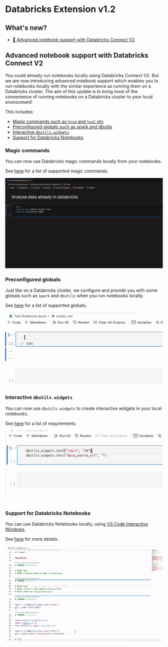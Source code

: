 # <!-- DATABRICKS LOGO --> Databricks Extension v1.2

## What's new?

-   [📗 Advanced notebook support with Databricks Connect V2](#dbconnect-notebook)

## <a id="dbconnect-notebook"></a> Advanced notebook support with Databricks Connect V2

You could already run notebooks locally using Databricks Connect V2. But we are now introducing advanced notebook support which enables you to run notebooks locally with the similar experience as running them on a Databricks cluster. The aim of this update is to bring most of the convenience of running notebooks on a Databricks cluster to your local environment!

This includes:

-   [Magic commands such as `%run` and `%sql` etc](#magic-commands)
-   [Preconfigured globals such as spark and dbutils](#preconf-globals)
-   [Interactive `dbutils.widgets`](#widgets)
-   [Support for Databricks Notebooks](#dbnb)

### <a id="magic-command"></a>Magic commands

You can now use Databricks magic commands locally from your notebooks.

See [here]() for a list of supported magic commands.

![magic_sql](./1.2/magic_sql.gif)

### <a id="preconf-globals"></a>Preconfigured globals

Just like on a Databricks cluster, we configure and provide you with some globals such as `spark` and `dbutils` when you run notebooks locally.

See [here]() for a list of supported globals.

![preconf_globals](./1.2/preconf_globals.gif)

### <a id="widgets"></a>Interactive `dbutils.widgets`

You can now use `dbutils.widgets` to create interactive widgets in your local notebooks.

See [here]() for a list of requirements.

![widgets](./1.2/widgets.gif)

### <a id="dbnb"></a>Support for Databricks Notebooks

You can use Databricks Notebooks locally, using [VS Code Interactive Windows](https://code.visualstudio.com/docs/python/jupyter-support-py).

See [here]() for more details.

![widgets](./1.2/dbnb.gif)
